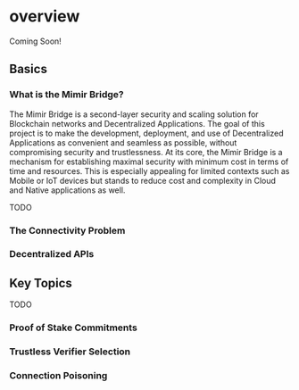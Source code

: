# overview

Coming Soon!

## Basics

### What is the Mimir Bridge?

The Mimir Bridge is a second-layer security and scaling solution for Blockchain networks
and Decentralized Applications.  The goal of this project is to make the development, 
deployment, and use of Decentralized Applications as convenient and seamless as possible,
without compromising security and trustlessness.  At its core, the Mimir Bridge is a mechanism
for establishing maximal security with minimum cost in terms of time and resources.  This
is especially appealing for limited contexts such as Mobile or IoT devices but stands to 
reduce cost and complexity in Cloud and Native applications as well.

TODO

### The Connectivity Problem

### Decentralized APIs


## Key Topics

TODO

### Proof of Stake Commitments

### Trustless Verifier Selection

### Connection Poisoning

